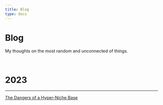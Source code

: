 ```yaml
---
title: Blog
type: docs
---
```


# Blog

My thoughts on the most random and unconnected of things.  

&nbsp;  

# 2023
___
[The Dangers of a Hyper-Niche Base](./thedangersofahypernichebase)